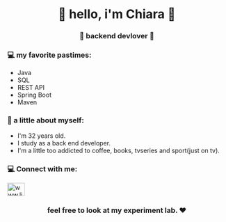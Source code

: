 <h1 align="center"> 🤩 hello, i'm Chiara 🤩 </h1>
<h3 align="center">🚀 backend devlover 🚀</h3>


### 💻 my favorite pastimes:
- Java
- SQL
- REST API
- Spring Boot
- Maven

### 👧 a little about myself:
- I'm 32 years old.
- I study as a back end developer.
- I'm a little too addicted to coffee, books, tvseries and sport(just on tv).

  
### 💻 Connect with me:
<p align="left">
<a href="https://linkedin.com/in/www.linkedin.com/in/chiara-giovoni-72a038160" target="blank"><img align="center" src="https://raw.githubusercontent.com/rahuldkjain/github-profile-readme-generator/master/src/images/icons/Social/linked-in-alt.svg" alt="www.linkedin.com/in/chiara-giovoni-72a038160" height="30" width="40" /></a>
</p>

<h3 align="center"><strong> feel free to look at my experiment lab. ❤ </strong> </h3>
